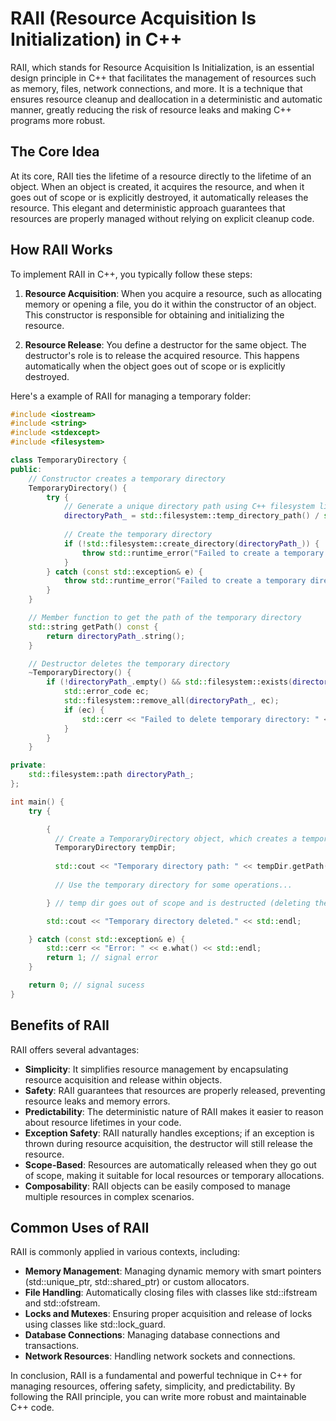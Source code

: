 # RAII (Resource Acquisition Is Initialization) in C++

RAII, which stands for Resource Acquisition Is Initialization, is an essential design principle in C++ that facilitates the management of resources such as memory, files, network connections, and more. 
It is a technique that ensures resource cleanup and deallocation in a deterministic and automatic manner, greatly reducing the risk of resource leaks and making C++ programs more robust.

## The Core Idea

At its core, RAII ties the lifetime of a resource directly to the lifetime of an object. 
When an object is created, it acquires the resource, and when it goes out of scope or is explicitly destroyed, it automatically releases the resource.
This elegant and deterministic approach guarantees that resources are properly managed without relying on explicit cleanup code.

## How RAII Works

To implement RAII in C++, you typically follow these steps:

1. **Resource Acquisition**: When you acquire a resource, such as allocating memory or opening a file, you do it within the constructor of an object.
This constructor is responsible for obtaining and initializing the resource.

3. **Resource Release**: You define a destructor for the same object. The destructor's role is to release the acquired resource.
This happens automatically when the object goes out of scope or is explicitly destroyed.

Here's a example of RAII for managing a temporary folder:

```cpp
#include <iostream>
#include <string>
#include <stdexcept>
#include <filesystem>

class TemporaryDirectory {
public:
    // Constructor creates a temporary directory
    TemporaryDirectory() {
        try {
            // Generate a unique directory path using C++ filesystem library
            directoryPath_ = std::filesystem::temp_directory_path() / std::filesystem::unique_path();
            
            // Create the temporary directory
            if (!std::filesystem::create_directory(directoryPath_)) {
                throw std::runtime_error("Failed to create a temporary directory.");
            }
        } catch (const std::exception& e) {
            throw std::runtime_error("Failed to create a temporary directory: " + std::string(e.what()));
        }
    }

    // Member function to get the path of the temporary directory
    std::string getPath() const {
        return directoryPath_.string();
    }

    // Destructor deletes the temporary directory
    ~TemporaryDirectory() {
        if (!directoryPath_.empty() && std::filesystem::exists(directoryPath_)) {
            std::error_code ec;
            std::filesystem::remove_all(directoryPath_, ec);
            if (ec) {
                std::cerr << "Failed to delete temporary directory: " << ec.message() << std::endl;
            }
        }
    }

private:
    std::filesystem::path directoryPath_;
};

int main() {
    try {

        {
          // Create a TemporaryDirectory object, which creates a temporary directory
          TemporaryDirectory tempDir;
  
          std::cout << "Temporary directory path: " << tempDir.getPath() << std::endl;
  
          // Use the temporary directory for some operations...

        } // temp dir goes out of scope and is destructed (deleting the created temp dir in the process).

        std::cout << "Temporary directory deleted." << std::endl;

    } catch (const std::exception& e) {
        std::cerr << "Error: " << e.what() << std::endl;
        return 1; // signal error
    }

    return 0; // signal sucess
}
```

## Benefits of RAII

RAII offers several advantages:

* **Simplicity**: It simplifies resource management by encapsulating resource acquisition and release within objects.
* **Safety**: RAII guarantees that resources are properly released, preventing resource leaks and memory errors.
* **Predictability**: The deterministic nature of RAII makes it easier to reason about resource lifetimes in your code.
* **Exception Safety**: RAII naturally handles exceptions; if an exception is thrown during resource acquisition, the destructor will still release the resource.
* **Scope-Based**: Resources are automatically released when they go out of scope, making it suitable for local resources or temporary allocations.
* **Composability**: RAII objects can be easily composed to manage multiple resources in complex scenarios.

## Common Uses of RAII

RAII is commonly applied in various contexts, including:

* **Memory Management**: Managing dynamic memory with smart pointers (std::unique_ptr, std::shared_ptr) or custom allocators.
* **File Handling**: Automatically closing files with classes like std::ifstream and std::ofstream.
* **Locks and Mutexes**: Ensuring proper acquisition and release of locks using classes like std::lock_guard.
* **Database Connections**: Managing database connections and transactions.
* **Network Resources**: Handling network sockets and connections.

In conclusion, RAII is a fundamental and powerful technique in C++ for managing resources, offering safety, simplicity, and predictability. 
By following the RAII principle, you can write more robust and maintainable C++ code.

